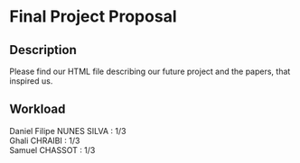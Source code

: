# Final Project Proposal

## Description
Please find our HTML file describing our future project and the papers, that inspired us.

## Workload
Daniel Filipe NUNES SILVA : 1/3  
Ghali CHRAIBI : 1/3  
Samuel CHASSOT : 1/3
